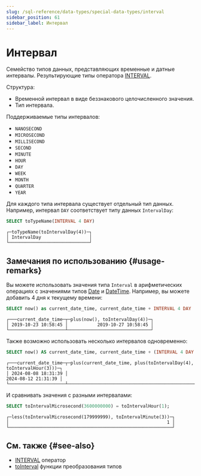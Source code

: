 ```yaml
---
slug: /sql-reference/data-types/special-data-types/interval
sidebar_position: 61
sidebar_label: Интервал
---
```



# Интервал

Семейство типов данных, представляющих временные и датные интервалы. Результирующие типы оператора [INTERVAL](/sql-reference/operators#interval).

Структура:

- Временной интервал в виде беззнакового целочисленного значения.
- Тип интервала.

Поддерживаемые типы интервалов:

- `NANOSECOND`
- `MICROSECOND`
- `MILLISECOND`
- `SECOND`
- `MINUTE`
- `HOUR`
- `DAY`
- `WEEK`
- `MONTH`
- `QUARTER`
- `YEAR`

Для каждого типа интервала существует отдельный тип данных. Например, интервал `DAY` соответствует типу данных `IntervalDay`:

``` sql
SELECT toTypeName(INTERVAL 4 DAY)
```

``` text
┌─toTypeName(toIntervalDay(4))─┐
│ IntervalDay                  │
└──────────────────────────────┘
```

## Замечания по использованию {#usage-remarks}

Вы можете использовать значения типа `Interval` в арифметических операциях с значениями типов [Date](../../../sql-reference/data-types/date.md) и [DateTime](../../../sql-reference/data-types/datetime.md). Например, вы можете добавить 4 дня к текущему времени:

``` sql
SELECT now() as current_date_time, current_date_time + INTERVAL 4 DAY
```

``` text
┌───current_date_time─┬─plus(now(), toIntervalDay(4))─┐
│ 2019-10-23 10:58:45 │           2019-10-27 10:58:45 │
└─────────────────────┴───────────────────────────────┘
```

Также возможно использовать несколько интервалов одновременно:

``` sql
SELECT now() AS current_date_time, current_date_time + (INTERVAL 4 DAY + INTERVAL 3 HOUR)
```

``` text
┌───current_date_time─┬─plus(current_date_time, plus(toIntervalDay(4), toIntervalHour(3)))─┐
│ 2024-08-08 18:31:39 │                                                2024-08-12 21:31:39 │
└─────────────────────┴────────────────────────────────────────────────────────────────────┘
```

И сравнивать значения с разными интервалами:

``` sql
SELECT toIntervalMicrosecond(3600000000) = toIntervalHour(1);
```

``` text
┌─less(toIntervalMicrosecond(179999999), toIntervalMinute(3))─┐
│                                                           1 │
└─────────────────────────────────────────────────────────────┘
```

## См. также {#see-also}

- [INTERVAL](/sql-reference/operators#interval) оператор
- [toInterval](/sql-reference/functions/type-conversion-functions#tointervalyear) функции преобразования типов
